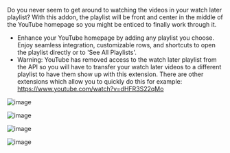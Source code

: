 Do you never seem to get around to watching the videos in your watch later playlist?
With this addon, the playlist will be front and center in the middle of the YouTube homepage so you might be enticed to finally work through it.

- Enhance your YouTube homepage by adding any playlist you choose. Enjoy seamless integration, customizable rows, and shortcuts to open the playlist directly or to 'See All Playlists'.
- Warning: YouTube has removed access to the watch later playlist from the API so you will have to transfer your watch later videos to a different playlist to have them show up with this extension. There are other extensions which allow you to quickly do this for example: https://www.youtube.com/watch?v=dHFR3S22qMo

![image](https://github.com/user-attachments/assets/9eae0f50-1d54-45ed-987f-1793d7db172b)

![image](https://github.com/user-attachments/assets/11161e34-ea8f-45c1-a707-a9a68c3b3bcf)

![image](https://github.com/user-attachments/assets/a9996f84-331e-4315-a9fc-e9072a84c882)

![image](https://github.com/user-attachments/assets/7b29ab99-1bb7-43e2-8980-6fe96ab3ffa0)
